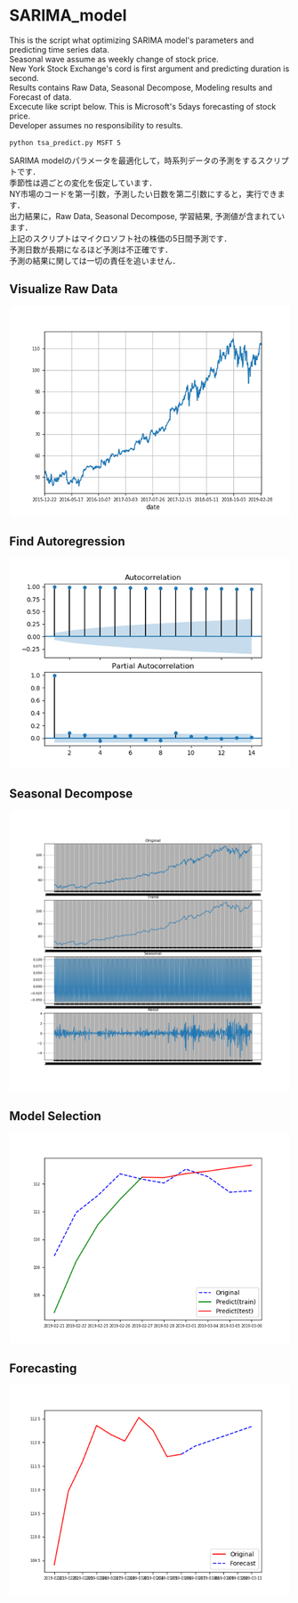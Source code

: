 # SARIMA_model
This is the script what optimizing SARIMA model's parameters and predicting time series data.<br>
Seasonal wave assume as weekly change of stock price.<br>
New York Stock Exchange's cord is first argument and predicting duration is second.<br>
Results contains Raw Data, Seasonal Decompose, Modeling results and Forecast of data.<br>
Excecute like script below.
This is Microsoft's 5days forecasting of stock price.<br>
Developer assumes no responsibility to results.<br>
```
python tsa_predict.py MSFT 5
```
SARIMA modelのパラメータを最適化して，時系列データの予測をするスクリプトです．<br>
季節性は週ごとの変化を仮定しています．<br>
NY市場のコードを第一引数，予測したい日数を第二引数にすると，実行できます．<br>
出力結果に，Raw Data, Seasonal Decompose, 学習結果, 予測値が含まれています．<br>
上記のスクリプトはマイクロソフト社の株価の5日間予測です．<br>
予測日数が長期になるほど予測は不正確です．<br>
予測の結果に関しては一切の責任を追いません．<br>
## Visualize Raw Data
![Raw Data](https://github.com/TANEO-bio/SARIMA_model/blob/master/pkP32dMkJJTk.png)
<br>
## Find Autoregression
![Auto Regression](https://github.com/TANEO-bio/SARIMA_model/blob/master/PtA0SoCghiCq.png)
<br>
## Seasonal Decompose
![Seasonal Decompose](https://github.com/TANEO-bio/SARIMA_model/blob/master/J0LYZML1R0vf.png)
<br>
## Model Selection
![Model Selection](https://github.com/TANEO-bio/SARIMA_model/blob/master/ZpUMcH4NeANU.png)
<br>
## Forecasting
![Forecast](https://github.com/TANEO-bio/SARIMA_model/blob/master/ELMmFOZ13Z7F.png)
